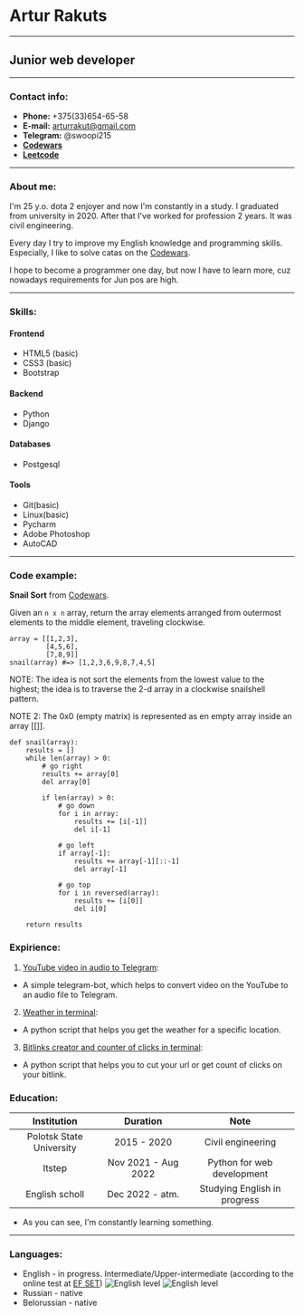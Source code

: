 # Artur Rakuts
***
## Junior web developer
***
### Contact info:
* **Phone:** +375(33)654-65-58
* **E-mail:** arturrakut@gmail.com
* **Telegram:** @swoopi215
* **[Codewars](https://www.codewars.com/users/swoopi215)**
* **[Leetcode](https://leetcode.com/swoopi215/)**
---
### About me:
I'm 25 y.o. dota 2 enjoyer and now I'm constantly in a study. 
I graduated from university in 2020. After that I've worked for profession 2 years. It was civil engineering. 

Every day I try to improve my English knowledge and programming skills. 
Especially, I like to solve catas on the [Codewars](https://www.codewars.com/users/swoopi215).

I hope to become a programmer one day, but now I have to learn more, cuz nowadays requirements for Jun pos are high.

---
### Skills:
#### Frontend
* HTML5 (basic)
* CSS3 (basic)
* Bootstrap
#### Backend
* Python
* Django
#### Databases
* Postgesql
#### Tools
* Git(basic)
* Linux(basic)
* Pycharm
* Adobe Photoshop
* AutoCAD
---
### Code example:

**Snail Sort** from [Codewars](https://www.codewars.com/kata/521c2db8ddc89b9b7a0000c1).

Given an ```n x n``` array, return the array elements arranged from outermost elements to the middle element, traveling clockwise.
```
array = [[1,2,3],
         [4,5,6],
         [7,8,9]]
snail(array) #=> [1,2,3,6,9,8,7,4,5]
```
NOTE: The idea is not sort the elements from the lowest value to the highest; the idea is to traverse the 2-d array in a clockwise snailshell pattern.

NOTE 2: The 0x0 (empty matrix) is represented as en empty array inside an array [[]].
```
def snail(array):
    results = []
    while len(array) > 0:
        # go right
        results += array[0]
        del array[0]

        if len(array) > 0:
            # go down
            for i in array:
                results += [i[-1]]
                del i[-1]

            # go left
            if array[-1]:
                results += array[-1][::-1]
                del array[-1]

            # go top
            for i in reversed(array):
                results += [i[0]]
                del i[0]

    return results
```

### Expirience:
1. [YouTube video in audio to Telegram](https://github.com/arakut/ytb_audio_convert):
* A simple telegram-bot, which helps to convert video on the YouTube to an audio file to Telegram.
2. [Weather in terminal](https://github.com/arakut/swoopi215/tree/main/week_1/task_1):
* A python script that helps you get the weather for a specific location.
3. [Bitlinks creator and counter of clicks in terminal](https://github.com/arakut/swoopi215/tree/main/week_1/task_2):
* A python script that helps you to cut your url or get count of clicks on your bitlink.
### Education:
Institution|      Duration       |Note
:---:|:-------------------:|:---:
Polotsk State University|     2015 - 2020     |Civil engineering
Itstep | Nov 2021 - Aug 2022 |Python for web development
English scholl|       Dec 2022 - atm. | Studying English in progress

* As you can see, I'm constantly learning something.

---
### Languages:
* English - in progress. Intermediate/Upper-intermediate (according to the online test at [EF SET](www.efset.org))
![English level](https://ci6.googleusercontent.com/proxy/b5RJZkUdtkdV99j3F00AmYuhbM6wuzcv6xWCHZ24Xxf_DtWdQu8tEegbx2eYVIcxR12XGGOlcq1We1FiwLVVFRqX3hnky2w25nyB7g=s0-d-e1-ft#https://cdn.efset.org/efset-widget/img/certificate_60.png)
![English level](https://ci3.googleusercontent.com/proxy/4Rz7MZ5fva_PdCYE0_i9ial_weLb1wx0vfSp4JTGbh4fHYpP0MmTF7Nx4LzcBHWaAq2yNPcrxHG0zXu_e1mGAOTy55km-mVrFKZDThARQ-crWdk0_UT8D9_kVQ=s0-d-e1-ft#https://cdn.efset.org/efset-media-assets/percentage-scores/badges/87.png)
* Russian - native
* Belorussian - native